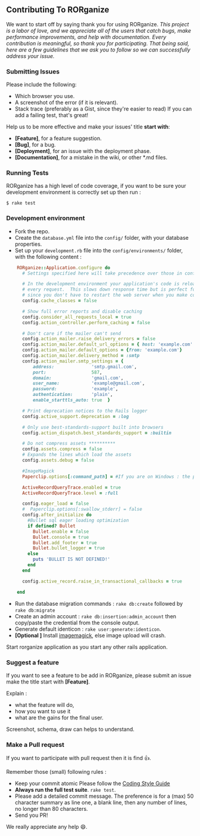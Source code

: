 ## Contributing To RORganize

We want to start off by saying thank you for using RORganize. _This project is a labor of love, and we appreciate all of the users that catch bugs, make performance improvements, and help with documentation. Every contribution is meaningful, so thank you for participating. That being said, here are a few guidelines that we ask you to follow so we can successfully address your issue._

### Submitting Issues

Please include the following:

* Which browser you use.
* A screenshot of the error (if it is relevant).
* Stack trace (preferably as a Gist, since they're easier to read) If you can add a failing test, that's great!

Help us to be more effective and make your issues' title **start with**:

* **[Feature]**, for a feature suggestion.
* **[Bug]**, for a bug.
* **[Deployment]**, for an issue with the deployment phase.
* **[Documentation]**, for a mistake in the wiki, or other *.md files.

### Running Tests

RORganize has a high level of code coverage, if you want to be sure your development environment is correctly set up then run :

    $ rake test

### Development environment
* Fork the repo.
* Create the ```database.yml``` file into the ```config/``` folder, with your database properties.
* Set up your ```development.rb``` file into the ```config/environments/``` folder, with the following content :
```Ruby
    RORganize::Application.configure do
      # Settings specified here will take precedence over those in config/application.rb

      # In the development environment your application's code is reloaded on
      # every request.  This slows down response time but is perfect for development
      # since you don't have to restart the web server when you make code changes.
      config.cache_classes = false

      # Show full error reports and disable caching
      config.consider_all_requests_local = true
      config.action_controller.perform_caching = false

      # Don't care if the mailer can't send
      config.action_mailer.raise_delivery_errors = false
      config.action_mailer.default_url_options = { host: 'example.com' }
      config.action_mailer.default_options = {from: 'example.com'}
      config.action_mailer.delivery_method = :smtp
      config.action_mailer.smtp_settings = {
          address:              'smtp.gmail.com',
          port:                 587,
          domain:               'gmail.com',
          user_name:            'example@gmail.com',
          password:             'example',
          authentication:       'plain',
          enable_starttls_auto: true  }

      # Print deprecation notices to the Rails logger
      config.active_support.deprecation = :log

      # Only use best-standards-support built into browsers
      config.action_dispatch.best_standards_support = :builtin

      # Do not compress assets **********
      config.assets.compress = false
      # Expands the lines which load the assets
      config.assets.debug = false

      #ImageMagick
      Paperclip.options[:command_path] = #If you are on Windows : the path to image magick root dir e.g "C:\Program%20Files\ImageMagick-6.8.6-Q16"

      ActiveRecordQueryTrace.enabled = true
      ActiveRecordQueryTrace.level = :full

      config.eager_load = false
      #  Paperclip.options[:swallow_stderr] = false
      config.after_initialize do
        #Bullet sql eager loading optimization
        if defined? Bullet
          Bullet.enable = false
          Bullet.console = true
          Bullet.add_footer = true
          Bullet.bullet_logger = true
        else
          puts 'BULLET IS NOT DEFINED!'
        end
      end

      config.active_record.raise_in_transactional_callbacks = true

    end
```
* Run the database migration commands : ```rake db:create``` followed by ```rake db:migrate```
* Create an admin account : ```rake db:insertion:admin_account``` then copy/paste the credential from the console output.
* Generate default identicon : ```rake user:generate:identicon```.
* **[Optional ]** Install [imagemagick](http://www.imagemagick.org/script/binary-releases.php), else image upload will crash.

Start rorganize application as you start any other rails application.

### Suggest a feature

If you want to see a feature to be add in RORganize, please submit an issue make the title start with **[Feature]**.

Explain :

* what the feature will do,
* how you want to use it
* what are the gains for the final user.

Screenshot, schema, draw can helps to understand.

### Make a Pull request
If you want to participate with pull request then it is find :+1:.

Remember those (small) following rules :
* Keep your commit atomic
 Please follow the [Coding Style Guide](https://github.com/bbatsov/ruby-style-guide)
* **Always run the full test suite**. `rake test`.
* Please add a detailed commit message. The preference is for a (max) 50 character summary as line one, a blank line, then any number of lines, no longer than 80 characters.
* Send you PR!

We really appreciate any help :smile:.

